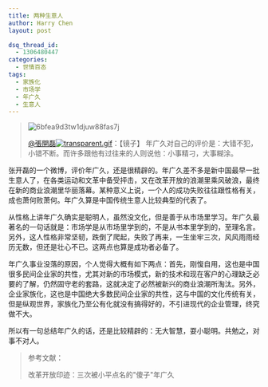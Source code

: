 ```yaml
---
title: 两种生意人
author: Harry Chen
layout: post

dsq_thread_id:
  - 1306480447
categories:
  - 世情百态
tags:
  - 家族化
  - 市场学
  - 年广久
  - 生意人
---
```


> ![6bfea9d3tw1djuw88fas7j][1]
>
> [@張開磊![transparent.gif][2]][3]：【镜子】 年广久对自己的评价是：大错不犯，小错不断。而许多跟他有过往来的人则说他：小事精刁，大事糊涂。

  张开磊的一个微博，评价年广久，还是很精辟的。年广久差不多是新中国最早一批生意人了，在各类运动和文革中备受抨击，又在改革开放的浪潮里乘风破浪，最终在新的商业浪潮里华丽落幕。某种意义上说，一个人的成功失败往往跟性格有关，成也萧何败萧何。年广久算是中国传统生意人比较典型的代表了。

  从性格上讲年广久确实是聪明人，虽然没文化，但是善于从市场里学习。年广久最著名的一句话就是：市场学是从市场里学到的，不是从书本里学到的，至理名言。另外，这人性格非常坚韧，跌倒了爬起，失败了再来，一生坐牢三次，风风雨雨经历无数，但还是壮心不已。这两点也算是成功者必备了。

  年广久事业没落的原因，个人觉得大概有如下两点：首先，刚愎自用，这也是中国很多民间企业家的共性，尤其对新的市场模式，新的技术和现在客户的心理缺乏必要的了解，仍然固守老的套路，这就决定了必然被新兴的商业浪潮所淘汰。另外，企业家族化，这也是中国绝大多数民间企业家的共性，这与中国的文化传统有关，但是纵观世界，家族化乃至公有化就没有搞得好的，不引进现代的企业管理，终究做不大。

  所以有一句总结年广久的话，还是比较精辟的：无大智慧，耍小聪明。共勉之，对事不对人。

> 参考文献：
>
> 改革开放印迹：三次被小平点名的"傻子"年广久
>
> 

   [1]: http://www.roybit.com/wp-content/uploads/2011/08/6bfea9d3tw1djuw88fas7j_thumb.jpg (6bfea9d3tw1djuw88fas7j)
   [2]: http://img.t.sinajs.cn/t35/style/images/common/transparent.gif (新浪个人认证)
   [3]: http://weibo.com/laserstone
